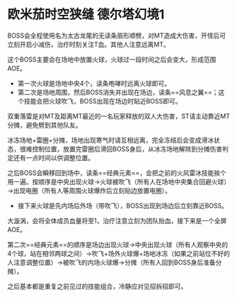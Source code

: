 # 欧米茄时空狭缝 德尔塔幻境1

BOSS会全程使用名为太古龙尾的无读条扇形顺劈，对<Role name="tank" />MT造成大伤害，开怪后可立刻开启小减伤，<Role name="healer" />治疗时刻关注T血。其他人注意远离MT。

这个BOSS主要会在场地中放置火球，火球过一段时间之后会变大，形成范围AOE。

- 第一次火球是场地中央4个，读条咆哮时远离火球即可。
- 第二次是场地周围，然后BOSS消失并出现在场边，读条==风息之翼==；这个技能会把火球吹飞，BOSS出现在场边时贴近BOSS即可。

双重落雷是对MT及距离MT最近的一名玩家释放的双人大伤害，<Role name="tank" />ST请主动靠近MT分摊，避免劈到其他队友。

冰冻场地+雷圈+分摊，场地出现寒气时请互相远离，完全冻结后会变成滑冰状态，很难控制位置，放置完雷圈后滑回BOSS身后，从冰冻场地解除到分摊伤害判定还有一点时间以供调整位置。

之后BOSS会瞬移回到场中，读条==经典元素==，会把之前的火风雷冰技能挨个用一遍。按顺序是中央出现火球→火球被吹飞（<Role name="tank" /><Role name="healer" /><Role name="dps" />所有人在场地中央集合回避火球）→出现电圈（<Role name="tank" /><Role name="healer" /><Role name="dps" />所有人等周围火球爆炸后立刻贴边放置电圈）。

- 接下来火球是先内场后外场（带吹飞），BOSS出现到场边后立刻靠近BOSS。

大漩涡，会将全体成员血量将至1，<Role name="healer" />治疗注意立刻为团队抬血，接下来是一个全屏AOE。

第二次==经典元素==的顺序是场边出现火球→中央出现火球（<Role name="tank" /><Role name="healer" /><Role name="dps" />所有人观察中央的4个球，站在相邻两球之间）→吹飞+场外火球爆+场地冰冻（如果之前站位不好的人注意调整位置）→被吹飞的内场火球爆→分摊（<Role name="tank" /><Role name="healer" /><Role name="dps" />所有人回到BOSS身后准备分摊）。

之后基本都是重复之前见过的技能组合，冷静应对见招拆招即可。